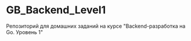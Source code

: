 # GB_Backend_Level1

Репозиторий для домашних заданий на курсе "Backend-разработка на Go. Уровень 1"
